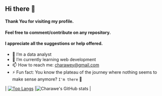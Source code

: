## Hi there 👋

#### Thank You for visiting my profile.
#### Feel free to comment/contribute on any repository.
#### I appreciate all the suggestions or help offered.

- 🔭 I’m a data analyst
- 🌱 I’m currently learning web development 
- 📫 How to reach me: charawey@gmail.com
- ⚡ Fun fact: You know the plateau of the journey where nothing seems to make sense anymore? `I'm there` :grimacing:

| [![Top Langs](https://github-readme-stats.vercel.app/api/top-langs/?username=Charawey-X&layout=compact)](https://github.com/anuraghazra/github-readme-stats) |![Charawe's GitHub stats](https://github-readme-stats.vercel.app/api?username=Charawey-X&show_icons=true&theme=merko&hide=stars) |
